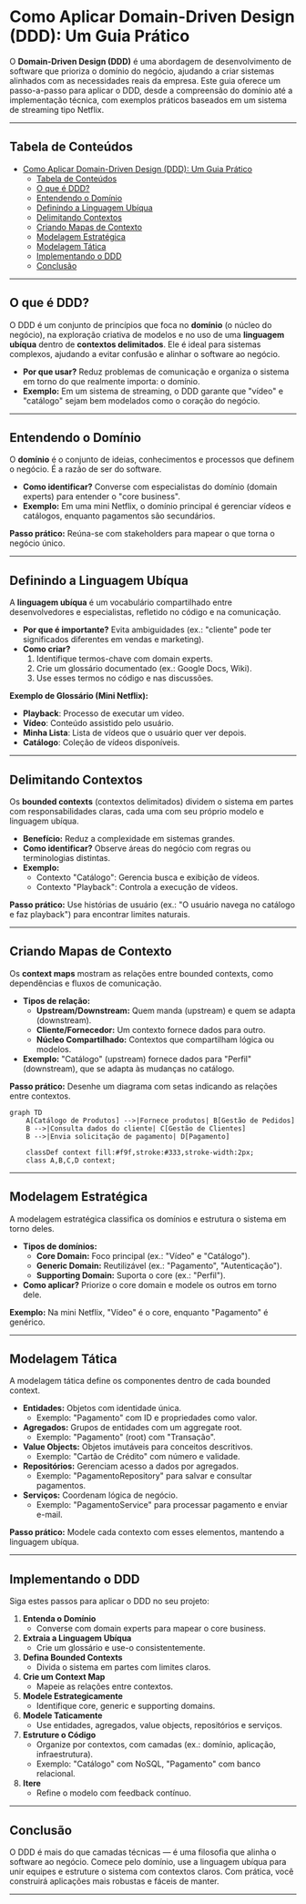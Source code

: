# Como Aplicar Domain-Driven Design (DDD): Um Guia Prático

O **Domain-Driven Design (DDD)** é uma abordagem de desenvolvimento de software que prioriza o domínio do negócio, ajudando a criar sistemas alinhados com as necessidades reais da empresa. Este guia oferece um passo-a-passo para aplicar o DDD, desde a compreensão do domínio até a implementação técnica, com exemplos práticos baseados em um sistema de streaming tipo Netflix.

---

## Tabela de Conteúdos
- [Como Aplicar Domain-Driven Design (DDD): Um Guia Prático](#como-aplicar-domain-driven-design-ddd-um-guia-prático)
  - [Tabela de Conteúdos](#tabela-de-conteúdos)
  - [O que é DDD?](#o-que-é-ddd)
  - [Entendendo o Domínio](#entendendo-o-domínio)
  - [Definindo a Linguagem Ubíqua](#definindo-a-linguagem-ubíqua)
  - [Delimitando Contextos](#delimitando-contextos)
  - [Criando Mapas de Contexto](#criando-mapas-de-contexto)
  - [Modelagem Estratégica](#modelagem-estratégica)
  - [Modelagem Tática](#modelagem-tática)
  - [Implementando o DDD](#implementando-o-ddd)
  - [Conclusão](#conclusão)

---

## O que é DDD?

O DDD é um conjunto de princípios que foca no **domínio** (o núcleo do negócio), na exploração criativa de modelos e no uso de uma **linguagem ubíqua** dentro de **contextos delimitados**. Ele é ideal para sistemas complexos, ajudando a evitar confusão e alinhar o software ao negócio.

- **Por que usar?** Reduz problemas de comunicação e organiza o sistema em torno do que realmente importa: o domínio.
- **Exemplo:** Em um sistema de streaming, o DDD garante que "vídeo" e "catálogo" sejam bem modelados como o coração do negócio.

---

## Entendendo o Domínio

O **domínio** é o conjunto de ideias, conhecimentos e processos que definem o negócio. É a razão de ser do software.

- **Como identificar?** Converse com especialistas do domínio (domain experts) para entender o "core business".
- **Exemplo:** Em uma mini Netflix, o domínio principal é gerenciar vídeos e catálogos, enquanto pagamentos são secundários.

**Passo prático:** Reúna-se com stakeholders para mapear o que torna o negócio único.

---

## Definindo a Linguagem Ubíqua

A **linguagem ubíqua** é um vocabulário compartilhado entre desenvolvedores e especialistas, refletido no código e na comunicação.

- **Por que é importante?** Evita ambiguidades (ex.: "cliente" pode ter significados diferentes em vendas e marketing).
- **Como criar?**
  1. Identifique termos-chave com domain experts.
  2. Crie um glossário documentado (ex.: Google Docs, Wiki).
  3. Use esses termos no código e nas discussões.

**Exemplo de Glossário (Mini Netflix):**
- **Playback**: Processo de executar um vídeo.
- **Vídeo**: Conteúdo assistido pelo usuário.
- **Minha Lista**: Lista de vídeos que o usuário quer ver depois.
- **Catálogo**: Coleção de vídeos disponíveis.

---

## Delimitando Contextos

Os **bounded contexts** (contextos delimitados) dividem o sistema em partes com responsabilidades claras, cada uma com seu próprio modelo e linguagem ubíqua.

- **Benefício:** Reduz a complexidade em sistemas grandes.
- **Como identificar?** Observe áreas do negócio com regras ou terminologias distintas.
- **Exemplo:** 
  - Contexto "Catálogo": Gerencia busca e exibição de vídeos.
  - Contexto "Playback": Controla a execução de vídeos.

**Passo prático:** Use histórias de usuário (ex.: "O usuário navega no catálogo e faz playback") para encontrar limites naturais.

---

## Criando Mapas de Contexto

Os **context maps** mostram as relações entre bounded contexts, como dependências e fluxos de comunicação.

- **Tipos de relação:**
  - **Upstream/Downstream:** Quem manda (upstream) e quem se adapta (downstream).
  - **Cliente/Fornecedor:** Um contexto fornece dados para outro.
  - **Núcleo Compartilhado:** Contextos que compartilham lógica ou modelos.
- **Exemplo:** "Catálogo" (upstream) fornece dados para "Perfil" (downstream), que se adapta às mudanças no catálogo.

**Passo prático:** Desenhe um diagrama com setas indicando as relações entre contextos.

```mermaid
graph TD
    A[Catálogo de Produtos] -->|Fornece produtos| B[Gestão de Pedidos]
    B -->|Consulta dados do cliente| C[Gestão de Clientes]
    B -->|Envia solicitação de pagamento| D[Pagamento]

    classDef context fill:#f9f,stroke:#333,stroke-width:2px;
    class A,B,C,D context;
```
---

## Modelagem Estratégica

A modelagem estratégica classifica os domínios e estrutura o sistema em torno deles.

- **Tipos de domínios:**
  - **Core Domain:** Foco principal (ex.: "Vídeo" e "Catálogo").
  - **Generic Domain:** Reutilizável (ex.: "Pagamento", "Autenticação").
  - **Supporting Domain:** Suporta o core (ex.: "Perfil").
- **Como aplicar?** Priorize o core domain e modele os outros em torno dele.

**Exemplo:** Na mini Netflix, "Vídeo" é o core, enquanto "Pagamento" é genérico.

---

## Modelagem Tática

A modelagem tática define os componentes dentro de cada bounded context.

- **Entidades:** Objetos com identidade única.
  - Exemplo: "Pagamento" com ID e propriedades como valor.
- **Agregados:** Grupos de entidades com um aggregate root.
  - Exemplo: "Pagamento" (root) com "Transação".
- **Value Objects:** Objetos imutáveis para conceitos descritivos.
  - Exemplo: "Cartão de Crédito" com número e validade.
- **Repositórios:** Gerenciam acesso a dados por agregados.
  - Exemplo: "PagamentoRepository" para salvar e consultar pagamentos.
- **Serviços:** Coordenam lógica de negócio.
  - Exemplo: "PagamentoService" para processar pagamento e enviar e-mail.

**Passo prático:** Modele cada contexto com esses elementos, mantendo a linguagem ubíqua.

---

## Implementando o DDD

Siga estes passos para aplicar o DDD no seu projeto:

1. **Entenda o Domínio**
   - Converse com domain experts para mapear o core business.
2. **Extraia a Linguagem Ubíqua**
   - Crie um glossário e use-o consistentemente.
3. **Defina Bounded Contexts**
   - Divida o sistema em partes com limites claros.
4. **Crie um Context Map**
   - Mapeie as relações entre contextos.
5. **Modele Estrategicamente**
   - Identifique core, generic e supporting domains.
6. **Modele Taticamente**
   - Use entidades, agregados, value objects, repositórios e serviços.
7. **Estruture o Código**
   - Organize por contextos, com camadas (ex.: domínio, aplicação, infraestrutura).
   - Exemplo: "Catálogo" com NoSQL, "Pagamento" com banco relacional.
8. **Itere**
   - Refine o modelo com feedback contínuo.

---

## Conclusão

O DDD é mais do que camadas técnicas — é uma filosofia que alinha o software ao negócio. Comece pelo domínio, use a linguagem ubíqua para unir equipes e estruture o sistema com contextos claros. Com prática, você construirá aplicações mais robustas e fáceis de manter.

---